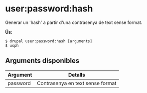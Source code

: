 # user:password:hash
Generar un 'hash' a partir d'una contrasenya de text sense format.

**Ús:**
```
$ drupal user:password:hash [arguments]
$ usph  
```

## Arguments disponibles
Argument | Detalls
---------|-------------
password | Contrasenya en text sense format

